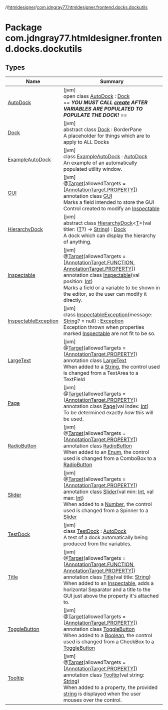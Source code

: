 //[htmldesigner](../../index.md)/[com.jdngray77.htmldesigner.frontend.docks.dockutils](index.md)

# Package com.jdngray77.htmldesigner.frontend.docks.dockutils

## Types

| Name | Summary |
|---|---|
| [AutoDock](-auto-dock/index.md) | [jvm]<br>open class [AutoDock](-auto-dock/index.md) : [Dock](-dock/index.md)<br>== ***YOU MUST CALL*** [***create***](-auto-dock/create.md) ***AFTER VARIABLES ARE POPULATED TO POPULATE THE DOCK!*** == |
| [Dock](-dock/index.md) | [jvm]<br>abstract class [Dock](-dock/index.md) : BorderPane<br>A placeholder for things which are to apply to ALL Docks |
| [ExampleAutoDock](-example-auto-dock/index.md) | [jvm]<br>class [ExampleAutoDock](-example-auto-dock/index.md) : [AutoDock](-auto-dock/index.md)<br>An example of an automatically populated utility window. |
| [GUI](-g-u-i/index.md) | [jvm]<br>@[Target](https://kotlinlang.org/api/latest/jvm/stdlib/kotlin.annotation/-target/index.html)(allowedTargets = [[AnnotationTarget.PROPERTY](https://kotlinlang.org/api/latest/jvm/stdlib/kotlin.annotation/-annotation-target/-p-r-o-p-e-r-t-y/index.html)])<br>annotation class [GUI](-g-u-i/index.md)<br>Marks a field intended to store the GUI Control created to modify an [Inspectable](-inspectable/index.md) |
| [HierarchyDock](-hierarchy-dock/index.md) | [jvm]<br>abstract class [HierarchyDock](-hierarchy-dock/index.md)&lt;[T](-hierarchy-dock/index.md)&gt;(val titler: ([T](-hierarchy-dock/index.md)?) -&gt; [String](https://kotlinlang.org/api/latest/jvm/stdlib/kotlin/-string/index.html)) : [Dock](-dock/index.md)<br>A dock which can display the hierarchy of anything. |
| [Inspectable](-inspectable/index.md) | [jvm]<br>@[Target](https://kotlinlang.org/api/latest/jvm/stdlib/kotlin.annotation/-target/index.html)(allowedTargets = [[AnnotationTarget.FUNCTION](https://kotlinlang.org/api/latest/jvm/stdlib/kotlin.annotation/-annotation-target/-f-u-n-c-t-i-o-n/index.html), [AnnotationTarget.PROPERTY](https://kotlinlang.org/api/latest/jvm/stdlib/kotlin.annotation/-annotation-target/-p-r-o-p-e-r-t-y/index.html)])<br>annotation class [Inspectable](-inspectable/index.md)(val position: [Int](https://kotlinlang.org/api/latest/jvm/stdlib/kotlin/-int/index.html))<br>Marks a field or a variable to be shown in the editor, so the user can modify it directly. |
| [InspectableException](-inspectable-exception/index.md) | [jvm]<br>class [InspectableException](-inspectable-exception/index.md)(message: [String](https://kotlinlang.org/api/latest/jvm/stdlib/kotlin/-string/index.html)? = null) : [Exception](https://docs.oracle.com/javase/8/docs/api/java/lang/Exception.html)<br>Exception thrown when properties marked [Inspectable](-inspectable/index.md) are not fit to be so. |
| [LargeText](-large-text/index.md) | [jvm]<br>@[Target](https://kotlinlang.org/api/latest/jvm/stdlib/kotlin.annotation/-target/index.html)(allowedTargets = [[AnnotationTarget.PROPERTY](https://kotlinlang.org/api/latest/jvm/stdlib/kotlin.annotation/-annotation-target/-p-r-o-p-e-r-t-y/index.html)])<br>annotation class [LargeText](-large-text/index.md)<br>When added to a [String](https://kotlinlang.org/api/latest/jvm/stdlib/kotlin/-string/index.html), the control used is changed from a TextArea to a TextField |
| [Page](-page/index.md) | [jvm]<br>@[Target](https://kotlinlang.org/api/latest/jvm/stdlib/kotlin.annotation/-target/index.html)(allowedTargets = [[AnnotationTarget.PROPERTY](https://kotlinlang.org/api/latest/jvm/stdlib/kotlin.annotation/-annotation-target/-p-r-o-p-e-r-t-y/index.html)])<br>annotation class [Page](-page/index.md)(val index: [Int](https://kotlinlang.org/api/latest/jvm/stdlib/kotlin/-int/index.html))<br>To be determined exactly *how* this will be used. |
| [RadioButton](-radio-button/index.md) | [jvm]<br>@[Target](https://kotlinlang.org/api/latest/jvm/stdlib/kotlin.annotation/-target/index.html)(allowedTargets = [[AnnotationTarget.PROPERTY](https://kotlinlang.org/api/latest/jvm/stdlib/kotlin.annotation/-annotation-target/-p-r-o-p-e-r-t-y/index.html)])<br>annotation class [RadioButton](-radio-button/index.md)<br>When added to an [Enum](https://kotlinlang.org/api/latest/jvm/stdlib/kotlin/-enum/index.html), the control used is changed from a ComboBox to a [RadioButton](-radio-button/index.md) |
| [Slider](-slider/index.md) | [jvm]<br>@[Target](https://kotlinlang.org/api/latest/jvm/stdlib/kotlin.annotation/-target/index.html)(allowedTargets = [[AnnotationTarget.PROPERTY](https://kotlinlang.org/api/latest/jvm/stdlib/kotlin.annotation/-annotation-target/-p-r-o-p-e-r-t-y/index.html)])<br>annotation class [Slider](-slider/index.md)(val min: [Int](https://kotlinlang.org/api/latest/jvm/stdlib/kotlin/-int/index.html), val max: [Int](https://kotlinlang.org/api/latest/jvm/stdlib/kotlin/-int/index.html))<br>When added to a [Number](https://kotlinlang.org/api/latest/jvm/stdlib/kotlin/-number/index.html), the control used is changed from a Spinner to a [Slider](-slider/index.md) |
| [TestDock](-test-dock/index.md) | [jvm]<br>class [TestDock](-test-dock/index.md) : [AutoDock](-auto-dock/index.md)<br>A test of a dock automatically being produced from the variables. |
| [Title](-title/index.md) | [jvm]<br>@[Target](https://kotlinlang.org/api/latest/jvm/stdlib/kotlin.annotation/-target/index.html)(allowedTargets = [[AnnotationTarget.FUNCTION](https://kotlinlang.org/api/latest/jvm/stdlib/kotlin.annotation/-annotation-target/-f-u-n-c-t-i-o-n/index.html), [AnnotationTarget.PROPERTY](https://kotlinlang.org/api/latest/jvm/stdlib/kotlin.annotation/-annotation-target/-p-r-o-p-e-r-t-y/index.html)])<br>annotation class [Title](-title/index.md)(val title: [String](https://kotlinlang.org/api/latest/jvm/stdlib/kotlin/-string/index.html))<br>When added to an [Inspectable](-inspectable/index.md), adds a horizontal Separator and a title to the GUI just above the property it's attached to. |
| [ToggleButton](-toggle-button/index.md) | [jvm]<br>@[Target](https://kotlinlang.org/api/latest/jvm/stdlib/kotlin.annotation/-target/index.html)(allowedTargets = [[AnnotationTarget.PROPERTY](https://kotlinlang.org/api/latest/jvm/stdlib/kotlin.annotation/-annotation-target/-p-r-o-p-e-r-t-y/index.html)])<br>annotation class [ToggleButton](-toggle-button/index.md)<br>When added to a [Boolean](https://kotlinlang.org/api/latest/jvm/stdlib/kotlin/-boolean/index.html), the control used is changed from a CheckBox to a [ToggleButton](-toggle-button/index.md) |
| [Tooltip](-tooltip/index.md) | [jvm]<br>@[Target](https://kotlinlang.org/api/latest/jvm/stdlib/kotlin.annotation/-target/index.html)(allowedTargets = [[AnnotationTarget.PROPERTY](https://kotlinlang.org/api/latest/jvm/stdlib/kotlin.annotation/-annotation-target/-p-r-o-p-e-r-t-y/index.html)])<br>annotation class [Tooltip](-tooltip/index.md)(val string: [String](https://kotlinlang.org/api/latest/jvm/stdlib/kotlin/-string/index.html))<br>When added to a property, the provided [string](-tooltip/string.md) is displayed when the user mouses over the control. |
